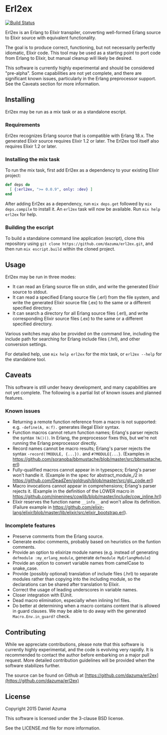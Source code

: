 # Erl2ex

[![Build Status](https://travis-ci.org/dazuma/erl2ex.svg?branch=master)](https://travis-ci.org/dazuma/erl2ex)

Erl2ex is an Erlang to Elixir transpiler, converting well-formed Erlang source to Elixir source with equivalent functionality.

The goal is to produce correct, functioning, but not necessarily perfectly idiomatic, Elixir code. This tool may be used as a starting point to port code from Erlang to Elixir, but manual cleanup will likely be desired.

This software is currently highly experimental and should be considered "pre-alpha". Some capabilities are not yet complete, and there are significant known issues, particularly in the Erlang preprocessor support. See the Caveats section for more information.

## Installing

Erl2ex may be run as a mix task or as a standalone escript.

### Requirements

Erl2ex recognizes Erlang source that is compatible with Erlang 18.x. The generated Elixir source requires Elixir 1.2 or later. The Erl2ex tool itself also requires Elixir 1.2 or later.

### Installing the mix task

To run the mix task, first add Erl2ex as a dependency to your existing Elixir project:

```elixir
def deps do
  [ {:erl2ex, ">= 0.0.9", only: :dev} ]
end
```

After adding Erl2ex as a dependency, run `mix deps.get` followed by `mix deps.compile` to install it. An `erl2ex` task will now be available. Run `mix help erl2ex` for help.

### Building the escript

To build a standalone command line application (escript), clone this repository using `git clone https://github.com/dazuma/erl2ex.git`, and then run `mix escript.build` within the cloned project.

## Usage

Erl2ex may be run in three modes:

*   It can read an Erlang source file on stdin, and write the generated Elixir source to stdout.
*   It can read a specified Erlang source file (.erl) from the file system, and write the generated Elixir source file (.ex) to the same or a different specified directory.
*   It can search a directory for all Erlang source files (.erl), and write corresponding Elixir source files (.ex) to the same or a different specified directory.

Various switches may also be provided on the command line, including the include path for searching for Erlang include files (.hrl), and other conversion settings.

For detailed help, use `mix help erl2ex` for the mix task, or `erl2ex --help` for the standalone tool.

## Caveats

This software is still under heavy development, and many capabilities are not yet complete. The following is a partial list of known issues and planned features.

### Known issues

*   Returning a remote function reference from a macro is not supported: e.g. `-define(A, m:f).` generates illegal Elixir syntax.
*   Function macros cannot return function names; Erlang's parser rejects the syntax `?A()()`. In Erlang, the preprocessor fixes this, but we're not running the Erlang preprocessor directly.
*   Record names cannot be macro results; Erlang's parser rejects the syntax `-record(?MODULE, {...}).` and `#?MODULE{...}`. (Examples in https://github.com/soranoba/bbmustache/blob/master/src/bbmustache.erl)
*   Fully-qualified macros cannot appear in in typespecs; Erlang's parser won't handle it. (Example in the spec for abstract_module_/2 in https://github.com/DeadZen/goldrush/blob/master/src/glc_code.erl)
*   Macro invocations cannot appear in comprehensions; Erlang's parser rejects it. (Example in the definition of the LOWER macro in https://github.com/ninenines/cowlib/blob/master/include/cow_inline.hrl)
*   Elixir reserves the function name `__info__` and won't allow its definition. (Failure example in https://github.com/elixir-lang/elixir/blob/master/lib/elixir/src/elixir_bootstrap.erl).

### Incomplete features

*   Preserve comments from the Erlang source.
*   Generate exdoc comments, probably based on heuristics on the funtion comments.
*   Provide an option to elixirize module names (e.g. instead of generating `defmodule :my_erlang_module`, generate `defmodule MyErlangModule`)
*   Provide an option to convert variable names from camelCase to snake_case.
*   Provide (possibly optional) translation of include files (.hrl) to separate modules rather than copying into the including module, so the declarations can be shared after translation to Elixir.
*   Correct the usage of leading underscores in variable names.
*   Closer integration with EUnit.
*   Dead macro elimination, especially when inlining hrl files.
*   Do better at determining when a macro contains content that is allowed in guard clauses. We may be able to do away with the generated `Macro.Env.in_guard?` check.

## Contributing

While we appreciate contributions, please note that this software is currently highly experimental, and the code is evolving very rapidly. It is recommended to contact the author before embarking on a major pull request. More detailed contribution guidelines will be provided when the software stabilizes further.

The source can be found on Github at [https://github.com/dazuma/erl2ex](https://github.com/dazuma/erl2ex)

## License

Copyright 2015 Daniel Azuma

This software is licensed under the 3-clause BSD license.

See the LICENSE.md file for more information.
